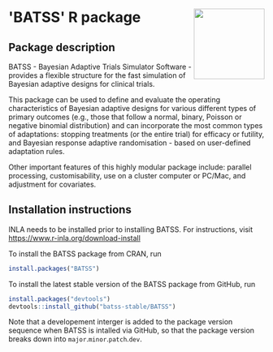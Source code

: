 

# 'BATSS' R package <img src="man/figures/logo.png" align="right" height="139" alt="" />

<h2>Package description</h2> 

BATSS - Bayesian Adaptive Trials Simulator Software - provides a flexible structure for the fast simulation of Bayesian adaptive designs for clinical trials. 

This package can be used to define and evaluate the operating characteristics of Bayesian adaptive designs for various different types of primary outcomes (e.g., those that follow a normal, binary, Poisson or negative binomial distribution) and can incorporate the most common types of adaptations: stopping treatments (or the entire trial) for efficacy or futility, and Bayesian response adaptive randomisation - based on user-defined adaptation rules. 

Other important features of this highly modular package include: parallel processing, customisability, use on a cluster computer or PC/Mac, and adjustment for covariates.

<h2>Installation instructions</h2> 

INLA needs to be installed prior to installing BATSS. For instructions, visit https://www.r-inla.org/download-install

To install the BATSS package from CRAN, run

```r
install.packages("BATSS")
```


To install the latest stable version of the BATSS package from GitHub, run

```r
install.packages("devtools")
devtools::install_github("batss-stable/BATSS")
```

Note that a developement interger is added to the package version sequence when BATSS is intalled via GitHub, so that the package version breaks down into `major`.`minor`.`patch`.`dev`. 


